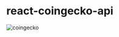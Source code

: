 # react-coingecko-api

![coingecko](https://user-images.githubusercontent.com/67404147/180698080-3f257d50-8a0f-48f4-8b8f-adb5546cc7d0.png)
